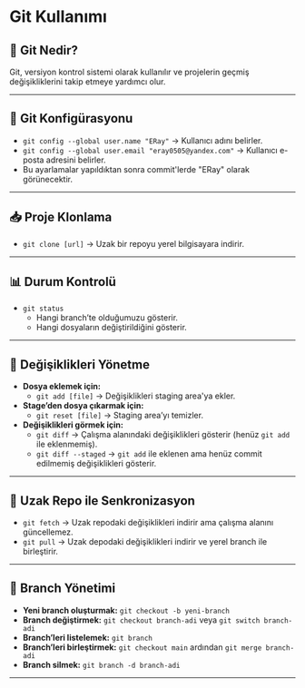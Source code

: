 # Git Kullanımı

## 📌 Git Nedir?
Git, versiyon kontrol sistemi olarak kullanılır ve projelerin geçmiş değişikliklerini takip etmeye yardımcı olur.

---
## 🔧 Git Konfigürasyonu

- `git config --global user.name "ERay"` → Kullanıcı adını belirler.
- `git config --global user.email "eray0505@yandex.com"` → Kullanıcı e-posta adresini belirler.
- Bu ayarlamalar yapıldıktan sonra commit'lerde "ERay" olarak görünecektir.

---
## 📥 Proje Klonlama

- `git clone [url]` → Uzak bir repoyu yerel bilgisayara indirir.

---
## 📊 Durum Kontrolü

- `git status`
  - Hangi branch’te olduğumuzu gösterir.
  - Hangi dosyaların değiştirildiğini gösterir.

---
## 📂 Değişiklikleri Yönetme

- **Dosya eklemek için:**
  - `git add [file]` → Değişiklikleri staging area'ya ekler.
- **Stage’den dosya çıkarmak için:**
  - `git reset [file]` → Staging area’yı temizler.
- **Değişiklikleri görmek için:**
  - `git diff` → Çalışma alanındaki değişiklikleri gösterir (henüz `git add` ile eklenmemiş).
  - `git diff --staged` → `git add` ile eklenen ama henüz commit edilmemiş değişiklikleri gösterir.

---
## 🔄 Uzak Repo ile Senkronizasyon

- `git fetch` → Uzak repodaki değişiklikleri indirir ama çalışma alanını güncellemez.
- `git pull` → Uzak depodaki değişiklikleri indirir ve yerel branch ile birleştirir.

---
## 🌿 Branch Yönetimi

- **Yeni branch oluşturmak:** `git checkout -b yeni-branch`
- **Branch değiştirmek:** `git checkout branch-adi` veya `git switch branch-adi`
- **Branch’leri listelemek:** `git branch`
- **Branch’leri birleştirmek:** `git checkout main` ardından `git merge branch-adi`
- **Branch silmek:** `git branch -d branch-adi`

---


